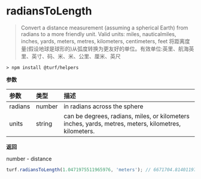 # radiansToLength

> Convert a distance measurement (assuming a spherical Earth) from radians to a more friendly unit. Valid units: miles, nauticalmiles, inches, yards, meters, metres, kilometers, centimeters, feet
> 将距离度量(假设地球是球形的)从弧度转换为更友好的单位。有效单位:英里、航海英里、英寸、码、米、米、公里、厘米、英尺

```text
> npm install @turf/helpers
```

**参数**

| 参数    | 类型   | 描述                                                         |
| :------ | :----- | :----------------------------------------------------------- |
| radians | number | in radians across the sphere                                 |
| units   | string | can be degrees, radians, miles, or kilometers inches, yards, metres, meters, kilometres, kilometers. |

**返回**

number - distance

```js
turf.radiansToLength(1.0471975511965976, 'meters'); // 6671704.814011974
```